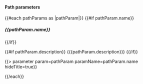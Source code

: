 #### Path parameters

{{#each pathParams as |pathParam|}}
{{#if pathParam.name}}
##### {{pathParam.name}}
{{/if}}

{{#if pathParam.description}}
{{{pathParam.description}}}
{{/if}}

{{> parameter param=pathParam paramName=pathParam.name hideTitle=true}}

{{/each}}
